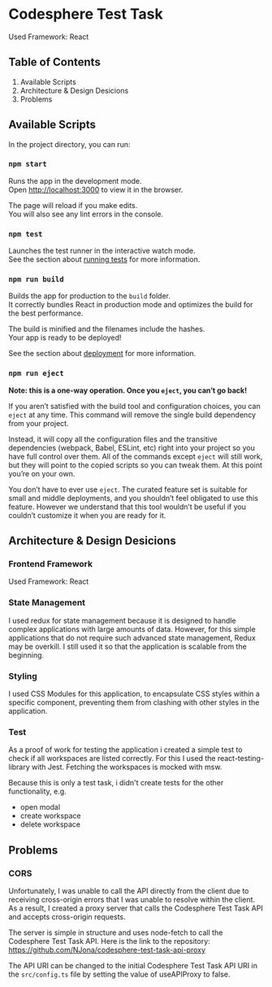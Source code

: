 # Codesphere Test Task

Used Framework: React

## Table of Contents

1. Available Scripts
2. Architecture & Design Desicions
3. Problems

## Available Scripts

In the project directory, you can run:

### `npm start`

Runs the app in the development mode.\
Open [http://localhost:3000](http://localhost:3000) to view it in the browser.

The page will reload if you make edits.\
You will also see any lint errors in the console.

### `npm test`

Launches the test runner in the interactive watch mode.\
See the section about [running tests](https://facebook.github.io/create-react-app/docs/running-tests) for more information.

### `npm run build`

Builds the app for production to the `build` folder.\
It correctly bundles React in production mode and optimizes the build for the best performance.

The build is minified and the filenames include the hashes.\
Your app is ready to be deployed!

See the section about [deployment](https://facebook.github.io/create-react-app/docs/deployment) for more information.

### `npm run eject`

**Note: this is a one-way operation. Once you `eject`, you can’t go back!**

If you aren’t satisfied with the build tool and configuration choices, you can `eject` at any time. This command will remove the single build dependency from your project.

Instead, it will copy all the configuration files and the transitive dependencies (webpack, Babel, ESLint, etc) right into your project so you have full control over them. All of the commands except `eject` will still work, but they will point to the copied scripts so you can tweak them. At this point you’re on your own.

You don’t have to ever use `eject`. The curated feature set is suitable for small and middle deployments, and you shouldn’t feel obligated to use this feature. However we understand that this tool wouldn’t be useful if you couldn’t customize it when you are ready for it.

## Architecture & Design Desicions

### Frontend Framework

Used Framework: React

### State Management

I used redux for state management because it is designed to handle complex applications with large amounts of data. However, for this simple applications that do not require such advanced state management, Redux may be overkill. I still used it so that the application is scalable from the beginning.

### Styling

I used CSS Modules for this application, to encapsulate CSS styles within a specific component, preventing them from clashing with other styles in the application.

### Test

As a proof of work for testing the application i created a simple test to check if all workspaces are listed correctly. For this I used the react-testing-library with Jest. Fetching the workspaces is mocked with msw.

Because this is only a test task, i didn't create tests for the other functionality, e.g.

- open modal
- create workspace
- delete workspace

## Problems

### CORS

Unfortunately, I was unable to call the API directly from the client due to receiving cross-origin errors that I was unable to resolve within the client. As a result, I created a proxy server that calls the Codesphere Test Task API and accepts cross-origin requests.

The server is simple in structure and uses node-fetch to call the Codesphere Test Task API. Here is the link to the repository: https://github.com/NJona/codesphere-test-task-api-proxy

The API URI can be changed to the initial Codesphere Test Task API URI in the `src/config.ts` file by setting the value of useAPIProxy to false.
